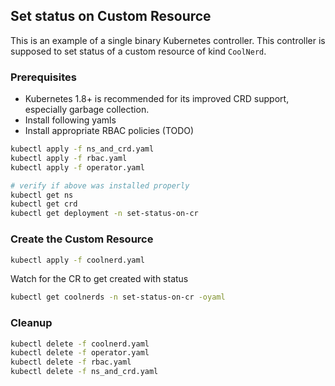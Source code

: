 ## Set status on Custom Resource

This is an example of a single binary Kubernetes controller. This controller
is supposed to set status of a custom resource of kind `CoolNerd`.

### Prerequisites

* Kubernetes 1.8+ is recommended for its improved CRD support, especially garbage collection.
* Install following yamls
* Install appropriate RBAC policies (TODO)

```sh
kubectl apply -f ns_and_crd.yaml
kubectl apply -f rbac.yaml
kubectl apply -f operator.yaml

# verify if above was installed properly
kubectl get ns
kubectl get crd
kubectl get deployment -n set-status-on-cr
```

### Create the Custom Resource

```sh
kubectl apply -f coolnerd.yaml
```

Watch for the CR to get created with status

```sh
kubectl get coolnerds -n set-status-on-cr -oyaml
```

### Cleanup

```sh
kubectl delete -f coolnerd.yaml
kubectl delete -f operator.yaml
kubectl delete -f rbac.yaml
kubectl delete -f ns_and_crd.yaml
```